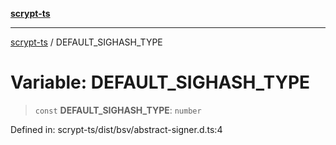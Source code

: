 [**scrypt-ts**](../README.md)

***

[scrypt-ts](../globals.md) / DEFAULT\_SIGHASH\_TYPE

# Variable: DEFAULT\_SIGHASH\_TYPE

> `const` **DEFAULT\_SIGHASH\_TYPE**: `number`

Defined in: scrypt-ts/dist/bsv/abstract-signer.d.ts:4
